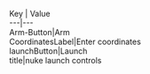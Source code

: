 Key | Value<br>---|---<br>Arm-Button|Arm<br>CoordinatesLabel|Enter coordinates<br>launchButton|Launch<br>title|nuke launch controls<br>